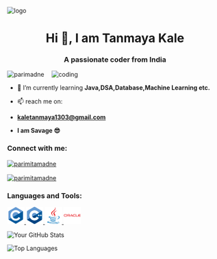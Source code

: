 

![logo](IMG_754BB1F6875E-1.jpeg)
<h1 align="center">Hi 👋, I am Tanmaya Kale</h1>
<h3 align="center">A passionate coder from India</h3>

  <img align="right" alt="coding" width="400" src="https://mir-s3-cdn-cf.behance.net/project_modules/disp/601014116770475.6068beff4640a.gif">
</div>

<p align="left"> <img src="https://komarev.com/ghpvc/?username=parimadne&label=Profile%20views&color=0e75b6&style=flat" alt="parimadne" /> </p>

- 🌱 I’m currently learning **Java,DSA,Database,Machine Learning etc.**

- 📫 reach me on:
- **kaletanmaya1303@gmail.com**

- **I am Savage 😎**

<h3 align="left">Connect with me:</h3>
<p align="left">

<a href="https://www.linkedin.com/in/tanmaya-kale-8471592b8/" target="blank"><img align="center" src="https://raw.githubusercontent.com/rahuldkjain/github-profile-readme-generator/master/src/images/icons/Social/linked-in-alt.svg" alt="parimitamadne" height="30" width="40" /></a>

<a href="https://www.leetcode.com/kale_tanmaya" target="blank"><img align="center" src="https://raw.githubusercontent.com/rahuldkjain/github-profile-readme-generator/master/src/images/icons/Social/leet-code.svg" alt="parimitamadne" height="30" width="40" /></a>
</p>

<h3 align="left">Languages and Tools:</h3>
<p align="left"> <a href="https://www.cprogramming.com/" target="_blank" rel="noreferrer"> <img src="https://raw.githubusercontent.com/devicons/devicon/master/icons/c/c-original.svg" alt="c" width="40" height="40"/> </a> <a href="https://www.w3schools.com/cpp/" target="_blank" rel="noreferrer"> <img src="https://raw.githubusercontent.com/devicons/devicon/master/icons/cplusplus/cplusplus-original.svg" alt="cplusplus" width="40" height="40"/> </a> <a href="https://www.java.com" target="_blank" rel="noreferrer"> <img src="https://raw.githubusercontent.com/devicons/devicon/master/icons/java/java-original.svg" alt="java" width="40" height="40"/> </a> <a href="https://www.oracle.com/" target="_blank" rel="noreferrer"> <img src="https://raw.githubusercontent.com/devicons/devicon/master/icons/oracle/oracle-original.svg" alt="oracle" width="40" height="40"/> </a> 

![Your GitHub Stats](https://github-readme-stats.vercel.app/api?username=TECH-WITH-TANMAYA&show_icons=true&theme=radical)



![Top Languages](https://github-readme-stats.vercel.app/api/top-langs/?username=TECH-WITH-TANMAYA&layout=compact&theme=radical)



